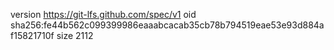 version https://git-lfs.github.com/spec/v1
oid sha256:fe44b562c099399986eaaabcacab35cb78b794519eae53e93d884af15821710f
size 2112
